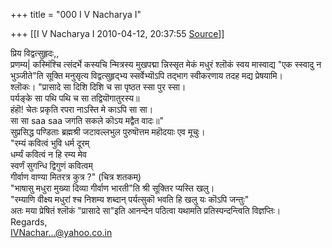 +++
title = "000 I V Nacharya I"

+++
[[I V Nacharya I	2010-04-12, 20:37:55 [Source](https://groups.google.com/g/bvparishat/c/wK9l-gWRDB4)]]



प्रिय विद्वत्सुहृदः,,  
प्रणम्य\| कस्मिंश्चि त्संदर्भे कस्यचि न्मित्रस्य मुखपद्मा न्निस्सृत मेकं मधुरं श्लॊकं स्वय मास्वाद्य "एक स्स्वादु न भुञ्जीते"ति सूक्ति मनुसृत्य विद्वत्सुहृद्भ्य स्सर्वेभ्यॊऽपि तद्भाग स्वीकरणाय तदह मद्य प्रेषयामि।  
श्लॊकः। "प्रासादे सा दिशि दिशि च सा पृष्ठत स्सा पुर स्सा।  
पर्यङ्के सा पथि पथि च सा तद्वियॊगातुरस्य॥  
हंहॊ! चेतः प्रकृति रपरा नाऽस्ति मे काऽपि सा सा।  
सा सा saa saa जगति सकले कॊऽय मद्वैत वादः॥"  
सुप्रसिद्ध पण्डिताः ब्रह्मश्री जटावल्लभुल पुरुषॊत्तम महॊदयाः एव मूचुः।  
"रम्यं कवित्वं भुवि धर्म दूरम्  
धर्म्यं कवित्वं न हि रम्य मेव  
स्वर्णं सुगन्धि द्विगुणं कवित्वम्  
गीर्वाण वाण्या मितरत्र कुत्र ?" (चित्र शतकम्)  
"भाषासु मधुरा मुख्या दिव्या गीर्वाण भारती"ति श्री सूक्तिर प्यस्ति खलु।  
"रम्याणि वीक्ष्य मधुरां श्च निशम्य शब्दान् पर्यत्सुकॊ भवति हि खलु यः कॊऽपि जन्तुः"  
अतः मया प्रेषितं श्लॊकं "प्रासादे सा"इति आनन्देन पठित्वा यथामति प्रतिस्पन्दन्त्विति विज्ञप्तिः।  
Regards,  
[IVNachar...@yahoo.co.in]()

